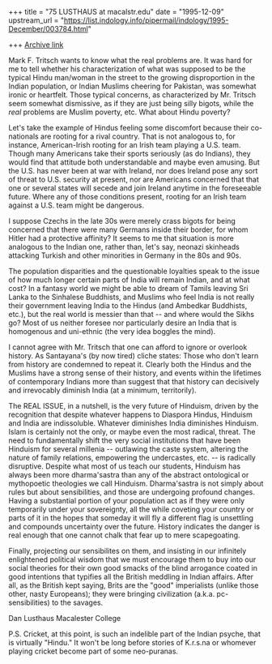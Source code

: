 +++
title = "75 LUSTHAUS at macalstr.edu"
date = "1995-12-09"
upstream_url = "https://list.indology.info/pipermail/indology/1995-December/003784.html"

+++
[Archive link](https://list.indology.info/pipermail/indology/1995-December/003784.html)

Mark F. Tritsch wants to know what the real problems are. It was hard for me to
tell whether his characterization of what was supposed to be the typical Hindu
man/woman in the street to the growing disproportion in the Indian population,
or Indian Muslims cheering for Pakistan, was somewhat ironic or heartfelt.
Those typical concerns, as characterized by Mr. Tritsch seem somewhat
dismissive, as if they are just being silly bigots, while the *real* problems
are Muslim poverty, etc. What about Hindu poverty?

Let's take the example of Hindus feeling some discomfort because their
co-nationals are rooting for a rival country. That is not analogous to, for
instance, American-Irish rooting for an Irish team playing a U.S. team. Though
many Americans take their sports seriously (as do Indians), they would find
that attitude both understandable and maybe even amusing. But the U.S. has
never been at war with Ireland, nor does Ireland pose any sort of threat to
U.S. security at present, nor are Americans concerned that that one or several
states will secede and join Ireland anytime in the foreseeable future. Where
any of those conditions present, rooting for an Irish team against a U.S. team
might be dangerous.

I suppose Czechs in the late 30s were merely crass bigots for being concerned
that there were many Germans inside their border, for whom Hitler had a
 protective affinity?  It seems to me that situation is more analogous to the
Indian one, rather than, let's say, neonazi skinheads attacking Turkish and
other minorities in Germany in the 80s and 90s.

The population disparities and the questionable loyalties speak to
the issue of how much longer certain parts of India will remain Indian, and at
what cost? In a fantasy world we might be able to dream of Tamils leaving Sri
Lanka to the Sinhalese Buddhists, and Muslims who feel India is not really
their government leaving India to the Hindus (and Ambedkar Buddhists, etc.),
but the real world is messier than that -- and where would the Sikhs go? Most
of us neither foresee nor particularly desire an India that is homogenous and
uni-ethnic (the very idea boggles the mind).

I cannot agree with Mr. Tritsch that one can afford to ignore or overlook
history. As Santayana's (by now tired) cliche states: Those who don't learn
from history are condemned to repeat it. Clearly both the Hindus and the
Muslims have a strong sense of their history, and events within the lifetimes
of contemporary Indians more than suggest that that history can decisively and
irrevocably diminish India (at a minimum, territorily).

The REAL ISSUE, in a nutshell, is the very future of Hinduism, driven by the
recognition that despite whatever happens to Diaspora Hindus, Hinduism and
India are indissoluble. Whatever diminishes India diminishes Hinduism. Islam is
certainly not the only, or maybe even the most radical, threat. The need to
fundamentally shift the very social institutions that have been Hinduism for
several millenia -- outlawing the caste system, altering the nature of family
relations, empowering the undercastes, etc. -- is radically disruptive. Despite
what most of us teach our students, Hinduism has always been more dharma'sastra
than any of the abstract ontological or mythopoetic theologies we call
Hinduism. Dharma'sastra is not simply about rules but about sensibilities, and
those are undergoing profound changes. Having a substantial portion of your
population act as if they were only temporarily under your sovereignty, all the
while coveting your country or parts of it in the hopes that someday it will
fly a different flag is unsettling and compounds uncertainty over the future.
History indicates the danger is real enough that one cannot chalk that fear up
to mere scapegoating.

Finally, projecting our sensibilites on them, and insisting in our infinitely
enlightened political wisdom that we must encourage them to buy into our social
theories for their own good smacks of the blind arrogance coated in good
intentions that typifies all the British meddling in Indian affairs. After all,
as the British kept saying, Brits are the "good" imperialists (unlike those
other, nasty Europeans); they were bringing civilization (a.k.a.
pc-sensibilities) to the savages.

Dan Lusthaus
Macalester College

P.S. Cricket, at this point, is such an indelible part of the Indian psyche,
that is virtually "Hindu." It won't be long before stories of K.r.s.na or
whomever playing cricket become part of some neo-puranas.





